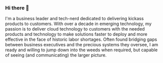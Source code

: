 ### Hi there 👋

I'm a business leader and tech-nerd dedicated to delivering kickass products to customers. With over a decade in emerging technology, my passion is to deliver cloud technology to customers with the needed products and technology to make solutions faster to deploy and more effective in the face of historic labor shortages. Often found bridging gaps between business executives and the precious systems they oversee, I am ready and willing to jump down into the weeds when required, but capable of seeing (and communicating) the larger picture.

<!--
**don4of4/don4of4** is a ✨ _special_ ✨ repository because its `README.md` (this file) appears on your GitHub profile.

Here are some ideas to get you started:

- 🔭 I’m currently working on ...
- 🌱 I’m currently learning ...
- 👯 I’m looking to collaborate on ...
- 🤔 I’m looking for help with ...
- 💬 Ask me about ...
- 📫 How to reach me: ...
- 😄 Pronouns: ...
- ⚡ Fun fact: ...
-->
